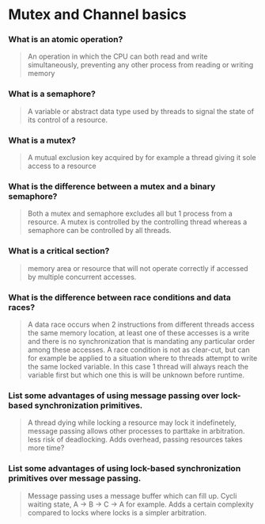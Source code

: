 # Mutex and Channel basics

### What is an atomic operation?
> An operation in which the CPU can both read and write simultaneously, preventing any other process from reading or writing memory

### What is a semaphore?
> A variable or abstract data type used by threads to signal the state of its control of a resource.

### What is a mutex?
> A mutual exclusion key acquired by for example a thread giving it sole access to a resource

### What is the difference between a mutex and a binary semaphore?
> Both a mutex and semaphore excludes all but 1 process from a resource. A mutex is controlled by the controlling thread whereas a semaphore can be controlled by all threads.

### What is a critical section?
> memory area or resource that will not operate correctly if accessed by multiple concurrent accesses.

### What is the difference between race conditions and data races?
 > A data race occurs when 2 instructions from different threads access the same memory location, at least one of these accesses is a write and there is no synchronization that is mandating any particular order among these accesses. A race condition is not as clear-cut, but can for example be applied to a situation where to threads attempt to write the same locked variable. In this case 1 thread will always reach the variable first but which one this is will be unknown before runtime.

### List some advantages of using message passing over lock-based synchronization primitives.
> A thread dying while locking a resource may lock it indefinetely, message passing allows other processes to parttake in arbitration. less risk of deadlocking. Adds overhead, passing resources takes more time?

### List some advantages of using lock-based synchronization primitives over message passing.
> Message passing uses a message buffer which can fill up. Cycli waiting state, A -> B -> C -> A for example. Adds a certain complexity compared to locks where locks is a simpler arbitration.
